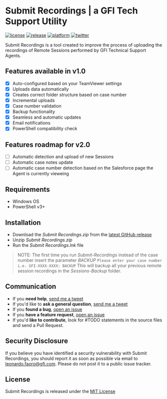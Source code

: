 # Submit Recordings | a GFI Tech Support Utility

[![license](https://img.shields.io/badge/license-MIT-blue.svg)](https://github.com/lfaoro/Cast/blob/master/LICENSE.md)
[![release](https://img.shields.io/badge/release-v1.0-brightgreen.svg)](https://github.com/GFISoftware/Submit-Recordings/releases)
[![platform](https://img.shields.io/badge/platform-Windows-blue.svg)](http://www.microsoft.com/en-us/windows)
[![twitter](https://img.shields.io/badge/twitter-%40leonarth-blue.svg)](https://twitter.com/leonarth)

Submit Recordings is a tool created to improve the process of uploading the recordings of Remote Sessions performed by GFI Technical Support Agents.

## Features available in v1.0
- [x] Auto-configured based on your TeamViewer settings
- [x] Uploads data automatically
- [x] Creates correct folder structure based on case number
- [x] Incremental uploads
- [x] Case number validation
- [x] Backup functionality
- [x] Seamless and automatic updates
- [x] Email notifications
- [x] PowerShell compatibility check

## Features roadmap for v2.0

- [ ] Automatic detection and upload of new Sessions
- [ ] Automatic case notes update
- [ ] Automatic case number detection based on the Salesforce page the Agent is currently vieweing

## Requirements
- Windows OS
- PowerShell v3+

## Installation
- Download the *Submit Recordings.zip* from the [latest GitHub release](https://github.com/GFISoftware/Submit-Recordings/releases)
- Unzip *Submit Recordings.zip*
- Run the *Submit Recordings.lnk* file

> NOTE: The first time you run *Submit-Recordings* instead of the case number insert the parameter *BACKUP*
`Please enter your case number i.e. GFI-XXXX-XXXX: BACKUP`
This will backup all your previous remote session recordings in the *Sessions-Backup* folder.

## Communication
- If you **need help**, [send me a tweet](<https://twitter.com/leonarth>)
- If you'd like to **ask a general question**, [send me a tweet](<https://twitter.com/leonarth>)
- If you **found a bug**, [open an issue](<https://github.com/GFISoftware/Submit-Recordings/issues>)
- If you **have a feature request**, [open an issue](<https://github.com/GFISoftware/Submit-Recordings/issues>)
- If you'd **like to contribute**, look for #TODO statements in the source files and send a Pull Request.

## Security Disclosure
If you believe you have identified a security vulnerability with Submit Recordings, you should report it as soon as possible via email to leonardo.faoro@gfi.com. Please do not post it to a public issue tracker.

## License
Submit Recordings is released under the [MIT License](<LICENSE.md>)

